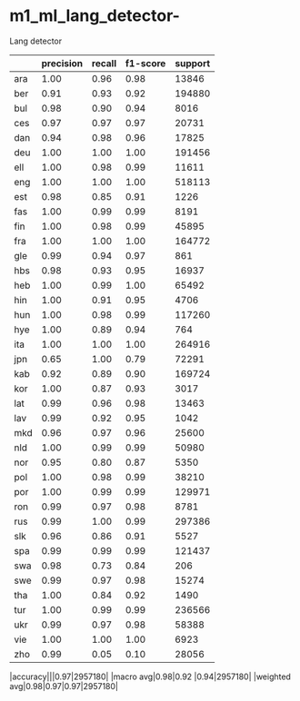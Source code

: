 # m1_ml_lang_detector-
Lang detector







||precision|recall|f1-score|support|
|--|--|--|--|--|
|ara|1.00|0.96|0.98|13846|
|  ber|0.91|0.93|0.92|194880|
|  bul|0.98|0.90|0.94|8016|
|  ces|0.97|0.97|0.97|20731|
|  dan|0.94|0.98|0.96|17825|
|  deu|1.00|1.00|1.00|191456|
|  ell|1.00|0.98|0.99|11611|
|  eng|1.00|1.00|1.00|518113|
|  est|0.98|0.85|0.91|1226|
|  fas|1.00|0.99|0.99|8191|
|  fin|1.00|0.98|0.99|45895|
|  fra|1.00|1.00|1.00|164772|
|  gle|0.99|0.94|0.97|861|
|  hbs|0.98|0.93|0.95|16937|
|  heb|1.00|0.99|1.00|65492|
|  hin|1.00|0.91|0.95|4706|
|  hun|1.00|0.98|0.99|117260|
|  hye|1.00|0.89|0.94|764|
|  ita|1.00|1.00|1.00|264916|
|  jpn|0.65|1.00|0.79|72291|
|  kab|0.92|0.89|0.90|169724|
|  kor|1.00|0.87|0.93|3017|
|  lat|0.99|0.96|0.98|13463|
|  lav|0.99|0.92|0.95|1042|
|  mkd|0.96|0.97|0.96|25600|
|  nld|1.00|0.99|0.99|50980|
|  nor|0.95|0.80|0.87|5350|
|  pol|1.00|0.98|0.99|38210|
|  por|1.00|0.99|0.99|129971|
|  ron|0.99|0.97|0.98|8781|
|  rus|0.99|1.00|0.99|297386|
|  slk|0.96|0.86|0.91|5527|
|  spa|0.99|0.99|0.99|121437|
|  swa|0.98|0.73|0.84|206|
|  swe|0.99|0.97|0.98|15274|
|  tha|1.00|0.84|0.92|1490|
|  tur|1.00|0.99|0.99|236566|
|  ukr|0.99|0.97|0.98|58388|
|  vie|1.00|1.00|1.00|6923|
|  zho| 0.99|0.05|0.10|28056|

|accuracy|||0.97|2957180|
|macro avg|0.98|0.92 |0.94|2957180|
|weighted avg|0.98|0.97|0.97|2957180|

